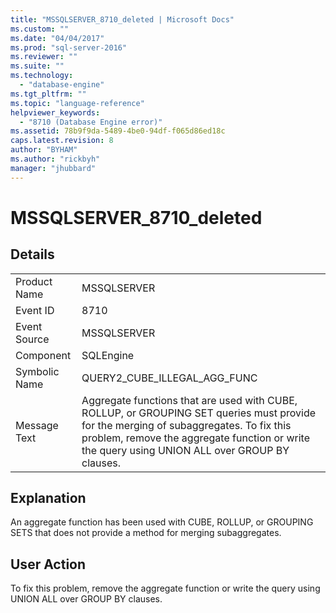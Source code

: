 ```yaml
---
title: "MSSQLSERVER_8710_deleted | Microsoft Docs"
ms.custom: ""
ms.date: "04/04/2017"
ms.prod: "sql-server-2016"
ms.reviewer: ""
ms.suite: ""
ms.technology: 
  - "database-engine"
ms.tgt_pltfrm: ""
ms.topic: "language-reference"
helpviewer_keywords: 
  - "8710 (Database Engine error)"
ms.assetid: 78b9f9da-5489-4be0-94df-f065d86ed18c
caps.latest.revision: 8
author: "BYHAM"
ms.author: "rickbyh"
manager: "jhubbard"
---
```

# MSSQLSERVER_8710_deleted
  
## Details  
  
|||  
|-|-|  
|Product Name|MSSQLSERVER|  
|Event ID|8710|  
|Event Source|MSSQLSERVER|  
|Component|SQLEngine|  
|Symbolic Name|QUERY2_CUBE_ILLEGAL_AGG_FUNC|  
|Message Text|Aggregate functions that are used with CUBE, ROLLUP, or GROUPING SET queries must provide for the merging of subaggregates. To fix this problem, remove the aggregate function or write the query using UNION ALL over GROUP BY clauses.|  
  
## Explanation  
An aggregate function has been used with CUBE, ROLLUP, or GROUPING SETS that does not provide a method for merging subaggregates.  
  
## User Action  
To fix this problem, remove the aggregate function or write the query using UNION ALL over GROUP BY clauses.  
  
